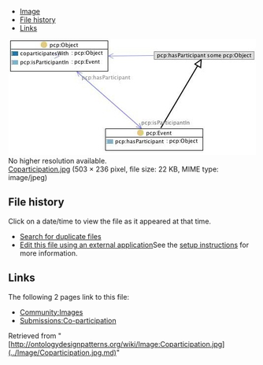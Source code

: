 * [Image](../Image/Coparticipation.jpg.md#file)
* [File history](../Image/Coparticipation.jpg.md#filehistory)
* [Links](../Image/Coparticipation.jpg.md#filelinks)

[![Image:Coparticipation.jpg](../images/e/e3/Coparticipation.jpg)](../images/e/e3/Coparticipation.jpg)  
No higher resolution available.  
[Coparticipation.jpg](../images/e/e3/Coparticipation.jpg)‎ (503 × 236 pixel, file size: 22 KB, MIME type: image/jpeg)

## File history

Click on a date/time to view the file as it appeared at that time.



  
* [Search for duplicate files](http://ontologydesignpatterns.org/wiki/Special:FileDuplicateSearch/Coparticipation.jpg "Special:FileDuplicateSearch/Coparticipation.jpg")
* [Edit this file using an external application](http://ontologydesignpatterns.org/wiki/index.php?title=Image:Coparticipation.jpg&action=edit&externaledit=true&mode=file "Image:Coparticipation.jpg")See the [setup instructions](http://www.mediawiki.org/wiki/Manual:External_editors "http://www.mediawiki.org/wiki/Manual:External_editors") for more information.

## Links



The following 2 pages link to this file:


* [Community:Images](../Community/Images.md "Community:Images")
* [Submissions:Co-participation](../Submissions/Co-participation.md "Submissions:Co-participation")


Retrieved from "[http://ontologydesignpatterns.org/wiki/Image:Coparticipation.jpg](../Image/Coparticipation.jpg.md)"